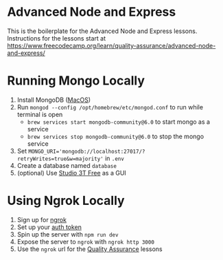 # Advanced Node and Express

This is the boilerplate for the Advanced Node and Express lessons. Instructions for the lessons start at https://www.freecodecamp.org/learn/quality-assurance/advanced-node-and-express/

# Running Mongo Locally

1. Install MongoDB ([MacOS](https://www.mongodb.com/docs/manual/tutorial/install-mongodb-on-os-x/))
2. Run `mongod --config /opt/homebrew/etc/mongod.conf` to run while terminal is open
    - `brew services start mongodb-community@6.0` to start mongo as a service
    - `brew services stop mongodb-community@6.0` to stop the mongo service
3. Set `MONGO_URI='mongodb://localhost:27017/?retryWrites=true&w=majority'` in `.env`
4. Create a database named `database`
5. (optional) Use [Studio 3T Free](https://studio3t.com/free/) as a GUI

# Using Ngrok Locally

1. Sign up for [ngrok](https://ngrok.com/)
2. Set up your [auth token](https://dashboard.ngrok.com/get-started/setup)
3. Spin up the server with `npm run dev`
4. Expose the server to `ngrok` with `ngrok http 3000`
5. Use the `ngrok` url for the [Quality Assurance](https://www.freecodecamp.org/learn/quality-assurance/) lessons

